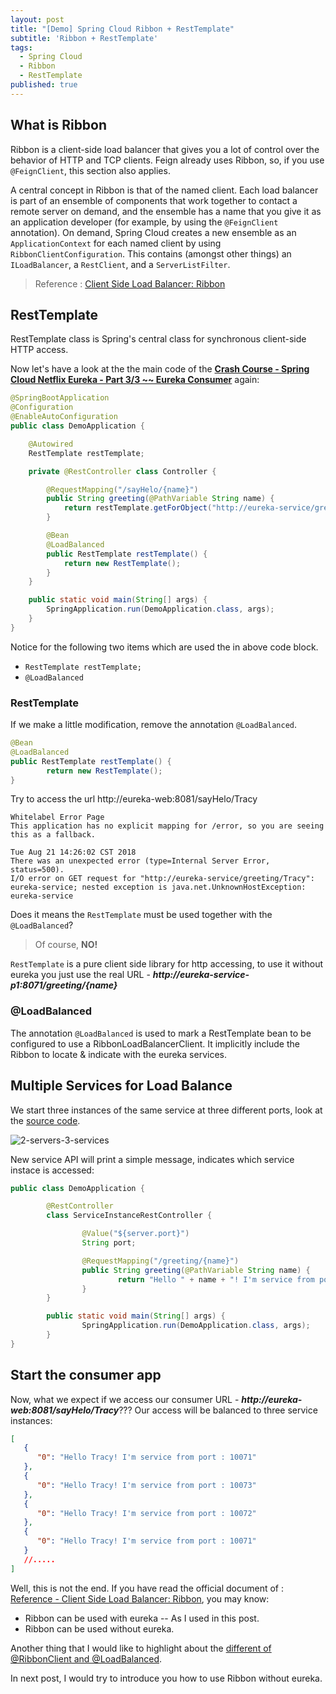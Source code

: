 ```yaml
---
layout: post
title: "[Demo] Spring Cloud Ribbon + RestTemplate"
subtitle: 'Ribbon + RestTemplate'
tags:
  - Spring Cloud
  - Ribbon
  - RestTemplate
published: true
---
```

## What is Ribbon

Ribbon is a client-side load balancer that gives you a lot of control over the behavior of HTTP and TCP clients.
Feign already uses Ribbon, so, if you use `@FeignClient`, this section also applies.

A central concept in Ribbon is that of the named client.
Each load balancer is part of an ensemble of components that work together to contact a remote server on demand, and the ensemble has a name that you give it as an application developer (for example, by using the `@FeignClient` annotation).
On demand, Spring Cloud creates a new ensemble as an `ApplicationContext` for each named client by using
`RibbonClientConfiguration`.
This contains (amongst other things) an `ILoadBalancer`, a `RestClient`, and a `ServerListFilter`.

> Reference : [Client Side Load Balancer: Ribbon](https://cloud.spring.io/spring-cloud-netflix/multi/multi_spring-cloud-ribbon.html)

## RestTemplate

RestTemplate class is Spring's central class for synchronous client-side HTTP access.

Now let's have a look at the the main code of the **[Crash Course - Spring Cloud Netflix Eureka - Part 3/3 ~~ Eureka Consumer](/2018-08-17-Spring-Cloud-Eureka-Start-3-3/)** again:

```java
@SpringBootApplication
@Configuration
@EnableAutoConfiguration
public class DemoApplication {

	@Autowired
	RestTemplate restTemplate;

	private @RestController class Controller {

		@RequestMapping("/sayHelo/{name}")
		public String greeting(@PathVariable String name) {
			return restTemplate.getForObject("http://eureka-service/greeting/{name}", String.class, name);
		}

		@Bean
		@LoadBalanced
		public RestTemplate restTemplate() {
			return new RestTemplate();
		}
	}

	public static void main(String[] args) {
		SpringApplication.run(DemoApplication.class, args);
	}
}
```
Notice for the following two items which are used the in above code block.

* ```RestTemplate restTemplate;```
* ```@LoadBalanced```

### RestTemplate

If we make a little modification, remove the annotation `@LoadBalanced`.
```java
@Bean
@LoadBalanced
public RestTemplate restTemplate() {
        return new RestTemplate();
}
```
Try to access the url http://eureka-web:8081/sayHelo/Tracy
```
Whitelabel Error Page
This application has no explicit mapping for /error, so you are seeing this as a fallback.

Tue Aug 21 14:26:02 CST 2018
There was an unexpected error (type=Internal Server Error, status=500).
I/O error on GET request for "http://eureka-service/greeting/Tracy": eureka-service; nested exception is java.net.UnknownHostException: eureka-service
```

Does it means the `RestTemplate` must be used together with the `@LoadBalanced`?
> Of course, **NO!**

`RestTemplate` is a pure client side library for http accessing, to use it without eureka you just use the real URL - ***http://eureka-service-p1:8071/greeting/{name}***

### @LoadBalanced

The annotation `@LoadBalanced` is used to mark a RestTemplate bean to be configured to use a RibbonLoadBalancerClient. It implicitly include the Ribbon to locate & indicate with the eureka services.

## Multiple Services for Load Balance

We start three instances of the same service at three different ports, look at the [source code](https://github.com/lee/spring-cloud-eureka-sample/tree/master/eureka-service-multiple).

![2-servers-3-services]({{site.baseurl}}/res/images/crash-course-eureka/2_server_3_services.png)

New service API will print a simple message, indicates which service instace is accessed:
```java
public class DemoApplication {

        @RestController
        class ServiceInstanceRestController {

                @Value("${server.port}")
                String port;

                @RequestMapping("/greeting/{name}")
                public String greeting(@PathVariable String name) {
                        return "Hello " + name + "! I'm service from port : " + port;
                }
        }

        public static void main(String[] args) {
                SpringApplication.run(DemoApplication.class, args);
        }
}
```

## Start the consumer app

Now, what we expect if we access our consumer URL - ***http://eureka-web:8081/sayHelo/Tracy***???
Our access will be balanced to three service instances:
```json
[
   {
      "0": "Hello Tracy! I'm service from port : 10071"
   },
   {
      "0": "Hello Tracy! I'm service from port : 10073"
   },
   {
      "0": "Hello Tracy! I'm service from port : 10072"
   },
   {
      "0": "Hello Tracy! I'm service from port : 10071"
   }
   //.....
]
```

Well, this is not the end. If you have read the official document of : [Reference - Client Side Load Balancer: Ribbon](https://cloud.spring.io/spring-cloud-netflix/multi/multi_spring-cloud-ribbon.html), you may know:
* Ribbon can be used with eureka -- As I used in this post.
* Ribbon can be used without eureka.

Another thing that I would like to highlight about the [different of @RibbonClient and @LoadBalanced](https://stackoverflow.com/questions/39587317/difference-between-ribbonclient-and-loadbalanced).

In next post, I would try to introduce you how to use Ribbon without eureka.